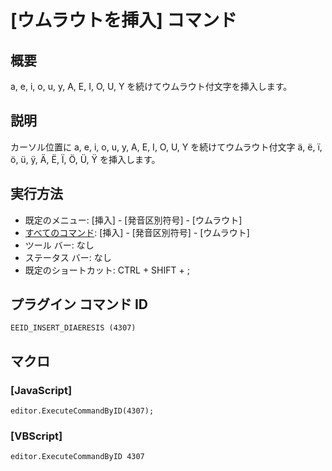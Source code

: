 # \[ウムラウトを挿入\] コマンド

## 概要

a, e, i, o, u, y, A, E, I, O, U, Y を続けてウムラウト付文字を挿入します。

## 説明

カーソル位置に a, e, i, o, u, y, A, E, I, O, U, Y を続けてウムラウト付文字 ä, ë, ï, ö, ü, ÿ, Ä,
Ë, Ï, Ö, Ü, Ÿ を挿入します。

## 実行方法

- 既定のメニュー: \[挿入\] \- \[発音区別符号\] \- \[ウムラウト\]
- [すべてのコマンド](../../glossary/allcommands): \[挿入\] \- \[発音区別符号\] \- \[ウムラウト\]
- ツール バー: なし
- ステータス バー: なし
- 既定のショートカット: CTRL + SHIFT + ;

## プラグイン コマンド ID

```
EEID_INSERT_DIAERESIS (4307)```

## マクロ

### \[JavaScript\]

```
editor.ExecuteCommandByID(4307);
```

### \[VBScript\]

```
editor.ExecuteCommandByID 4307
```
